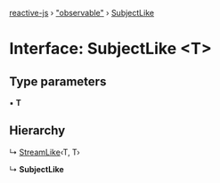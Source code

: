 [reactive-js](../README.md) › ["observable"](../modules/_observable_.md) › [SubjectLike](_observable_.subjectlike.md)

# Interface: SubjectLike <**T**>

## Type parameters

▪ **T**

## Hierarchy

  ↳ [StreamLike](_observable_.streamlike.md)‹T, T›

  ↳ **SubjectLike**

